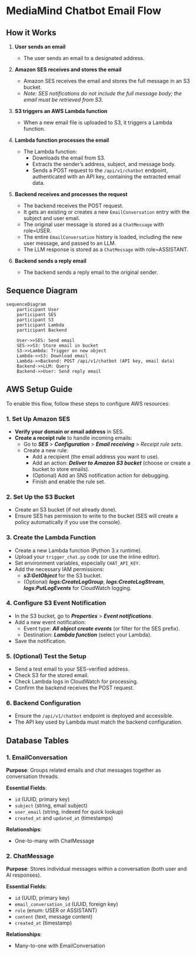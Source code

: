 # MediaMind Chatbot Email Flow

## How it Works

1. **User sends an email**

   - The user sends an email to a designated address.

2. **Amazon SES receives and stores the email**

   - Amazon SES receives the email and stores the full message in an S3 bucket.
   - _Note: SES notifications do not include the full message body; the email must be retrieved from S3._

3. **S3 triggers an AWS Lambda function**

   - When a new email file is uploaded to S3, it triggers a Lambda function.

4. **Lambda function processes the email**

   - The Lambda function:
     - Downloads the email from S3.
     - Extracts the sender’s address, subject, and message body.
     - Sends a POST request to the `/api/v1/chatbot` endpoint, authenticated with an API key, containing the extracted email data.

5. **Backend receives and processes the request**

   - The backend receives the POST request.
   - It gets an existing or creates a new `EmailConversation` entry with the subject and user email.
   - The original user message is stored as a `ChatMessage` with role=USER.
   - The entire `EmailConversation` history is loaded, including the new user message, and passed to an LLM.
   - The LLM response is stored as a `ChatMessage` with role=ASSISTANT.

6. **Backend sends a reply email**
   - The backend sends a reply email to the original sender.

## Sequence Diagram

```mermaid
sequenceDiagram
    participant User
    participant SES
    participant S3
    participant Lambda
    participant Backend

    User->>SES: Send email
    SES->>S3: Store email in bucket
    S3->>Lambda: Trigger on new object
    Lambda->>S3: Download email
    Lambda->>Backend: POST /api/v1/chatbot (API key, email data)
    Backend->>LLM: Query
    Backend->>User: Send reply email
```

## AWS Setup Guide

To enable this flow, follow these steps to configure AWS resources:

### 1. **Set Up Amazon SES**

- **Verify your domain or email address** in SES.
- **Create a receipt rule** to handle incoming emails:
  - Go to ___SES___ > ___Configuration___ > ___Email receiving___ > _Receipt rule sets_.
  - Create a new rule:
    - Add a recipient (the email address you want to use).
    - Add an action: ___Deliver to Amazon S3 bucket___ (choose or create a bucket to store emails).
    - (Optional) Add an SNS notification action for debugging.
    - Finish and enable the rule set.

### 2. **Set Up the S3 Bucket**

- Create an S3 bucket (if not already done).
- Ensure SES has permission to write to the bucket (SES will create a policy automatically if you use the console).

### 3. **Create the Lambda Function**

- Create a new Lambda function (Python 3.x runtime).
- Upload your `trigger_chat.py` code (or use the inline editor).
- Set environment variables, especially `CHAT_API_KEY`.
- Add the necessary IAM permissions:
  - ___s3:GetObject___ for the S3 bucket.
  - (Optional) ___logs:CreateLogGroup___, ___logs:CreateLogStream___, ___logs:PutLogEvents___ for CloudWatch logging.

### 4. **Configure S3 Event Notification**

- In the S3 bucket, go to ___Properties___ > ___Event notifications___.
- Add a new event notification:
  - Event type: ___All object create events___ (or filter for the SES prefix).
  - Destination: ___Lambda function___ (select your Lambda).
- Save the notification.

### 5. **(Optional) Test the Setup**

- Send a test email to your SES-verified address.
- Check S3 for the stored email.
- Check Lambda logs in CloudWatch for processing.
- Confirm the backend receives the POST request.

### 6. **Backend Configuration**

- Ensure the `/api/v1/chatbot` endpoint is deployed and accessible.
- The API key used by Lambda must match the backend configuration.

## Database Tables

### 1. EmailConversation
**Purpose**: Groups related emails and chat messages together as conversation threads.

**Essential Fields**:
- `id` (UUID, primary key)
- `subject` (string, email subject)
- `user_email` (string, indexed for quick lookup)
- `created_at` and `updated_at` (timestamps)

**Relationships**:
- One-to-many with ChatMessage

### 2. ChatMessage
**Purpose**: Stores individual messages within a conversation (both user and AI responses).

**Essential Fields**:
- `id` (UUID, primary key)
- `email_conversation_id` (UUID, foreign key)
- `role` (enum: USER or ASSISTANT)
- `content` (text, message content)
- `created_at` (timestamp)

**Relationships**:
- Many-to-one with EmailConversation